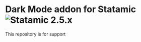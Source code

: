 # Dark Mode addon for Statamic ![Statamic 2.5.x](https://img.shields.io/badge/statamic-2.5.x-blue.svg?style=flat-square)
This repository is for support
